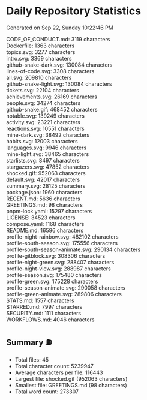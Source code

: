 # Daily Repository Statistics
Generated on Sep 22, Sunday 10:22:46 PM  

CODE_OF_CONDUCT.md: 3119 characters  
Dockerfile: 1363 characters  
topics.svg: 3277 characters  
intro.svg: 3369 characters  
github-snake-dark.svg: 130084 characters  
lines-of-code.svg: 3308 characters  
all.svg: 209810 characters  
github-snake-light.svg: 130084 characters  
tickets.svg: 22104 characters  
achievements.svg: 26169 characters  
people.svg: 34274 characters  
github-snake.gif: 468452 characters  
notable.svg: 139249 characters  
activity.svg: 23221 characters  
reactions.svg: 10551 characters  
mine-dark.svg: 38492 characters  
habits.svg: 12003 characters  
languages.svg: 9946 characters  
mine-light.svg: 38465 characters  
starlists.svg: 8497 characters  
stargazers.svg: 47852 characters  
shocked.gif: 952063 characters  
default.svg: 42017 characters  
summary.svg: 28125 characters  
package.json: 1960 characters  
RECENT.md: 5636 characters  
GREETINGS.md: 98 characters  
pnpm-lock.yaml: 15297 characters  
LICENSE: 34523 characters  
compose.yaml: 1168 characters  
README.md: 16596 characters  
profile-night-rainbow.svg: 482102 characters  
profile-south-season.svg: 175556 characters  
profile-south-season-animate.svg: 290134 characters  
profile-gitblock.svg: 308306 characters  
profile-night-green.svg: 288407 characters  
profile-night-view.svg: 288987 characters  
profile-season.svg: 175480 characters  
profile-green.svg: 175228 characters  
profile-season-animate.svg: 290058 characters  
profile-green-animate.svg: 289806 characters  
STATS.md: 1557 characters  
STARRED.md: 7997 characters  
SECURITY.md: 1111 characters  
WORKFLOWS.md: 4046 characters  

## Summary ⛽  
- Total files: 45  
- Total character count: 5239947  
- Average characters per file: 116443  
- Largest file: shocked.gif (952063 characters)  
- Smallest file: GREETINGS.md (98 characters)  
- Total word count: 273307  

